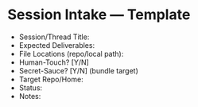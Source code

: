 # Session Intake — Template

- Session/Thread Title:
- Expected Deliverables:
- File Locations (repo/local path):
- Human-Touch? [Y/N]
- Secret-Sauce? [Y/N] (bundle target)
- Target Repo/Home:
- Status:
- Notes:

